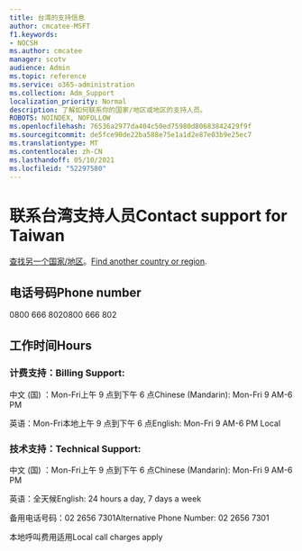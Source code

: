 ```yaml
---
title: 台湾的支持信息
author: cmcatee-MSFT
f1.keywords:
- NOCSH
ms.author: cmcatee
manager: scotv
audience: Admin
ms.topic: reference
ms.service: o365-administration
ms.collection: Adm_Support
localization_priority: Normal
description: 了解如何联系你的国家/地区或地区的支持人员。
ROBOTS: NOINDEX, NOFOLLOW
ms.openlocfilehash: 76536a2977da404c50ed75980d80683842429f9f
ms.sourcegitcommit: de5fce90de22ba588e75e1a1d2e87e03b9e25ec7
ms.translationtype: MT
ms.contentlocale: zh-CN
ms.lasthandoff: 05/10/2021
ms.locfileid: "52297580"
---
```

# <a name="contact-support-for-taiwan"></a><span data-ttu-id="c1a03-103">联系台湾支持人员</span><span class="sxs-lookup"><span data-stu-id="c1a03-103">Contact support for Taiwan</span></span>

<span data-ttu-id="c1a03-104">[查找另一个国家/地区](../../business-video/get-help-support.md)。</span><span class="sxs-lookup"><span data-stu-id="c1a03-104">[Find another country or region](../../business-video/get-help-support.md).</span></span>

## <a name="phone-number"></a><span data-ttu-id="c1a03-105">电话号码</span><span class="sxs-lookup"><span data-stu-id="c1a03-105">Phone number</span></span>
<span data-ttu-id="c1a03-106">0800 666 802</span><span class="sxs-lookup"><span data-stu-id="c1a03-106">0800 666 802</span></span>

## <a name="hours"></a><span data-ttu-id="c1a03-107">工作时间</span><span class="sxs-lookup"><span data-stu-id="c1a03-107">Hours</span></span>
### <a name="billing-support"></a><span data-ttu-id="c1a03-108">计费支持：</span><span class="sxs-lookup"><span data-stu-id="c1a03-108">Billing Support:</span></span>

<span data-ttu-id="c1a03-109">中文 (国) ：Mon-Fri上午 9 点到下午 6 点</span><span class="sxs-lookup"><span data-stu-id="c1a03-109">Chinese (Mandarin): Mon-Fri 9 AM-6 PM</span></span>

<span data-ttu-id="c1a03-110">英语：Mon-Fri本地上午 9 点到下午 6 点</span><span class="sxs-lookup"><span data-stu-id="c1a03-110">English: Mon-Fri 9 AM-6 PM Local</span></span>

### <a name="technical-support"></a><span data-ttu-id="c1a03-111">技术支持：</span><span class="sxs-lookup"><span data-stu-id="c1a03-111">Technical Support:</span></span>

<span data-ttu-id="c1a03-112">中文 (国) ：Mon-Fri上午 9 点到下午 6 点</span><span class="sxs-lookup"><span data-stu-id="c1a03-112">Chinese (Mandarin): Mon-Fri 9 AM-6 PM</span></span>

<span data-ttu-id="c1a03-113">英语：全天候</span><span class="sxs-lookup"><span data-stu-id="c1a03-113">English: 24 hours a day, 7 days a week</span></span>

<span data-ttu-id="c1a03-114">备用电话号码：02 2656 7301</span><span class="sxs-lookup"><span data-stu-id="c1a03-114">Alternative Phone Number: 02 2656 7301</span></span>

<span data-ttu-id="c1a03-115">本地呼叫费用适用</span><span class="sxs-lookup"><span data-stu-id="c1a03-115">Local call charges apply</span></span>

